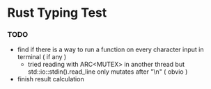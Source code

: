 # Rust Typing Test

### TODO

- find if there is a way to run a function on every character input in terminal ( if any )
  - tried reading with ARC<MUTEX<String>> in another thread but std::io::stdin().read_line only mutates after "\n" ( obvio )
- finish result calculation
